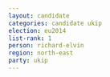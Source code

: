 ```yaml
---
layout: candidate
categories: candidate ukip
election: eu2014
list-rank: 1
person: richard-elvin
region: north-east
party: ukip
---
```

